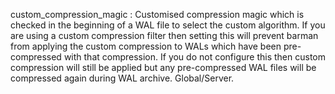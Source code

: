 custom_compression_magic
:   Customised compression magic which is checked in the beginning of a
    WAL file to select the custom algorithm. If you are using a
    custom compression filter then setting this will prevent barman from
    applying the custom compression to WALs which have been
    pre-compressed with that compression. If you do not configure this
    then custom compression will still be applied but any pre-compressed
    WAL files will be compressed again during WAL archive. Global/Server.
